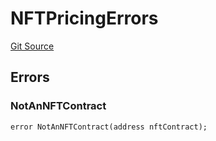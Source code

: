 # NFTPricingErrors
[Git Source](https://github.com/thrackle-io/tron/blob/e7ccb5e31cec6bae24fd2e457f70702e05f2d4b6/src/common/IErrors.sol)


## Errors
### NotAnNFTContract

```solidity
error NotAnNFTContract(address nftContract);
```

